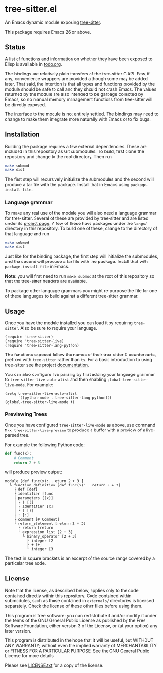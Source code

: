 # tree-sitter.el
An Emacs dynamic module exposing [tree-sitter][1].

This package requires Emacs 26 or above.

## Status
A list of functions and information on whether they have been exposed
to Elisp is available in [todo.org](todo.org).

The bindings are relatively plain transfers of the tree-sitter C
API. Few, if any, convenience wrappers are provided although some may
be added later. That said, the intention is that all types and
functions provided by the module should be safe to call and they
should not crash Emacs. The values returned by the module are also
intended to be garbage collected by Emacs, so no manual memory
management functions from tree-sitter will be directly exposed.

The interface to the module is not entirely settled. The bindings may
need to change to make them integrate more naturally with Emacs or to
fix bugs.

## Installation
Building the package requires a few external dependencies. These are
included in this repository as Git submodules. To build, first clone
the repository and change to the root directory. Then run
```sh
make submod
make dist
```
The first step will recursively initialize the submodules and the
second will produce a tar file with the package. Install that in Emacs
using `package-install-file`.

### Language grammar
To make any real use of the module you will also need a language
grammar for tree-sitter. Several of these are provided by tree-sitter
and are listed under its [project page][2]. A few of these have
packages under the `langs/` directory in this repository. To build one
of these, change to the directory of that language and run
```sh
make submod
make dist
```
Just like for the binding package, the first step will initialize the
submodules, and the second will produce a tar file with the package.
Install that with `package-install-file` in Emacs.

**Note:** you will first need to run `make submod` at the root of this
repository so that the tree-sitter headers are available.

To package other language grammars you might re-purpose the file for
one of these languages to build against a different tree-sitter
grammar.

## Usage
Once you have the module installed you can load it by requiring
`tree-sitter`. Also be sure to require your language.
```elisp
(require 'tree-sitter)
(require 'tree-sitter-live)
(require 'tree-sitter-lang-python)
```
The functions exposed follow the names of their tree-sitter C
counterparts, prefixed with `tree-sitter` rather than `ts`. For a
basic introduction to using tree-sitter see the project
[documentation][3].

You can also configure live parsing by first adding your language
grammar to `tree-sitter-live-auto-alist` and then enabling
`global-tree-sitter-live-mode`. For example:
```elisp
(setq tree-sitter-live-auto-alist
      '((python-mode . tree-sitter-lang-python)))
(global-tree-sitter-live-mode t)
```

### Previewing Trees
Once you have configured `tree-sitter-live-mode` as above, use command
`M-x tree-sitter-live-preview` to produce a buffer with a preview of a
live-parsed tree.

For example the following Python code:
```python
def func(x):
    # Comment
    return 2 + 3
```
will produce preview output:
```
module [def func(x):...eturn 2 + 3 ]
  └ function_definition [def func(x):...return 2 + 3]
    ├ def [def]
    ├ identifier [func]
    ├ parameters [(x)]
    │ ├ ( [(]
    │ ├ identifier [x]
    │ └ ) [)]
    ├ : [:]
    ├ comment [# Comment]
    └ return_statement [return 2 + 3]
      ├ return [return]
      └ expression_list [2 + 3]
        └ binary_operator [2 + 3]
          ├ integer [2]
          ├ + [+]
          └ integer [3]
```
The text in square brackets is an excerpt of the source range covered
by a particular tree node.

## License
Note that the license, as described below, applies only to the code
contained directly within this repository. Code contained within
submodules, such as those contained in `externals/` directories is
licensed separately. Check the license of these other files before
using them.

This program is free software: you can redistribute it and/or modify
it under the terms of the GNU General Public License as published by
the Free Software Foundation, either version 3 of the License, or (at
your option) any later version.

This program is distributed in the hope that it will be useful, but
WITHOUT ANY WARRANTY; without even the implied warranty of
MERCHANTABILITY or FITNESS FOR A PARTICULAR PURPOSE. See the GNU
General Public License for more details.

Please see [LICENSE.txt](LICENSE.txt) for a copy of the license.

[1]: https://github.com/tree-sitter/tree-sitter
[2]: https://github.com/tree-sitter
[3]: http://tree-sitter.github.io/tree-sitter/
